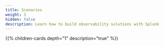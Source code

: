 ```yaml
---
title: Scenarios
weight: 3
hidden: false
description: Learn how to build observability solutions with Splunk
---
```


{{% children-cards depth="1" description="true" %}}
